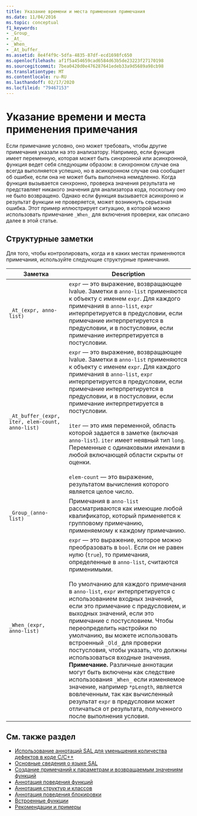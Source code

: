 ```yaml
---
title: Указание времени и места применения примечания
ms.date: 11/04/2016
ms.topic: conceptual
f1_keywords:
- _Group_
- _At_
- _When_
- _At_buffer_
ms.assetid: 8e4f4f9c-5dfa-4835-87df-ecd1698fc650
ms.openlocfilehash: af1f5a454659cad6584d63b5de23223f27170198
ms.sourcegitcommit: 7bea0420d0e476287641edeb33a9d5689a98cb98
ms.translationtype: MT
ms.contentlocale: ru-RU
ms.lasthandoff: 02/17/2020
ms.locfileid: "79467153"
---
```

# <a name="specifying-when-and-where-an-annotation-applies"></a>Указание времени и места применения примечания

Если примечание условно, оно может требовать, чтобы другие примечания указали на это анализатору.  Например, если функция имеет переменную, которая может быть синхронной или асинхронной, функция ведет себя следующим образом: в синхронном случае она всегда выполняется успешно, но в асинхронном случае она сообщает об ошибке, если она не может быть выполнена немедленно. Когда функция вызывается синхронно, проверка значения результата не представляет никакого значения для анализатора кода, поскольку оно не было возвращено.  Однако если функция вызывается асинхронно и результат функции не проверяется, может возникнуть серьезная ошибка. Этот пример иллюстрирует ситуацию, в которой можно использовать примечание `_When_` для включения проверки, как описано далее в этой статье.

## <a name="structural-annotations"></a>Структурные заметки

Для того, чтобы контролировать, когда и в каких местах применяются примечания, используйте следующие структурные примечания.

|Заметка|Description|
|----------------|-----------------|
|`_At_(expr, anno-list)`|`expr` — это выражение, возвращающее lvalue. Заметки в `anno-list` применяются к объекту с именем `expr`. Для каждого примечания в `anno-list`, `expr` интерпретируется в предусловии, если примечание интерпретируется в предусловии, и в постусловии, если примечание интерпретируется в постусловии.|
|`_At_buffer_(expr, iter, elem-count, anno-list)`|`expr` — это выражение, возвращающее lvalue. Заметки в `anno-list` применяются к объекту с именем `expr`. Для каждого примечания в `anno-list`, `expr` интерпретируется в предусловии, если примечание интерпретируется в предусловии, и в постусловии, если примечание интерпретируется в постусловии.<br /><br /> `iter` — это имя переменной, область которой задается в заметке (включая `anno-list`). `iter` имеет неявный тип `long`. Переменные с одинаковыми именами в любой включающей области скрыты от оценки.<br /><br /> `elem-count` — это выражение, результатом вычисления которого является целое число.|
|`_Group_(anno-list)`|Примечания в `anno-list` рассматриваются как имеющие любой квалификатор, который применяется к групповому примечанию, применяемому к каждому примечанию.|
|`_When_(expr, anno-list)`|`expr` — это выражение, которое можно преобразовать в `bool`. Если он не равен нулю (`true`), то примечания, определенные в `anno-list`, считаются применимыми.<br /><br /> По умолчанию для каждого примечания в `anno-list`, `expr` интерпретируется с использованием входных значений, если это примечание с предусловием, и выходных значений, если это примечание с постусловием. Чтобы переопределить настройки по умолчанию, вы можете использовать встроенный `_Old_` для проверки постусловия, чтобы указать, что должны использоваться входные значения. **Примечание.**  Различные аннотации могут быть включены как следствие использования `_When_` если изменяемое значение, например `*pLength`, является вовлеченным, так как вычисленный результат `expr` в предусловии может отличаться от результата, полученного после выполнения условия.|

## <a name="see-also"></a>См. также раздел

- [Использование аннотаций SAL для уменьшения количества дефектов в коде C/C++](../code-quality/using-sal-annotations-to-reduce-c-cpp-code-defects.md)
- [Основные сведения о языке SAL](../code-quality/understanding-sal.md)
- [Создание примечаний к параметрам и возвращаемым значениям функций](../code-quality/annotating-function-parameters-and-return-values.md)
- [Аннотация поведения функций](../code-quality/annotating-function-behavior.md)
- [Аннотация структур и классов](../code-quality/annotating-structs-and-classes.md)
- [Аннотация поведения блокировки](../code-quality/annotating-locking-behavior.md)
- [Встроенные функции](../code-quality/intrinsic-functions.md)
- [Рекомендации и примеры](../code-quality/best-practices-and-examples-sal.md)
